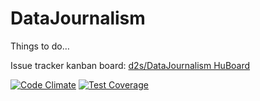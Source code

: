 DataJournalism
==============

Things to do…

Issue tracker kanban board:
[d2s/DataJournalism HuBoard](https://huboard.com/d2s/DataJournalism/)




[![Code Climate](https://codeclimate.com/github/d2s/DataJournalism/badges/gpa.svg)](https://codeclimate.com/github/d2s/DataJournalism)
[![Test Coverage](https://codeclimate.com/github/d2s/DataJournalism/badges/coverage.svg)](https://codeclimate.com/github/d2s/DataJournalism)
